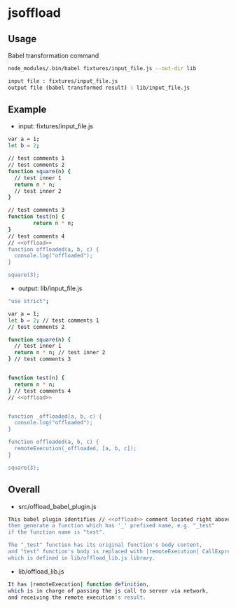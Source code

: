 # jsoffload

## Usage

Babel transformation command
```sh
node_modules/.bin/babel fixtures/input_file.js --out-dir lib
```

```sh
input file : fixtures/input_file.js
output file (babel transformed result) : lib/input_file.js
```

## Example

* input: fixtures/input_file.js
```sh
var a = 1;
let b = 2;

// test comments 1
// test comments 2
function square(n) {
  // test inner 1
  return n * n;
  // test inner 2
}

// test comments 3
function test(n) {
        return n * n;
}
// test comments 4
// <<offload>>
function offloaded(a, b, c) {
  console.log("offloaded");
}

square(3);
```

* output: lib/input_file.js

```sh
"use strict";

var a = 1;
let b = 2; // test comments 1
// test comments 2

function square(n) {
  // test inner 1
  return n * n; // test inner 2
} // test comments 3


function test(n) {
  return n * n;
} // test comments 4
// <<offload>>


function _offloaded(a, b, c) {
  console.log("offloaded");
}

function offloaded(a, b, c) {
  remoteExecution(_offloaded, [a, b, c]);
}

square(3);
```

## Overall

* src/offload_babel_plugin.js
```sh
This babel plugin identifies // <<offload>> comment located right above a function,
then generate a function which has '_' prefixed name, e.g. "_test"
if the function name is "test".

The "_test" function has its original function's body content,
and "test" function's body is replaced with |remoteExecution| CallExpression,
which is defined in lib/offload_lib.js library.
```
* lib/offload_lib.js 
```sh
It has |remoteExecution| function definition,
which is in charge of passing the js call to server via network,
and receiving the remote execution's result.
```
